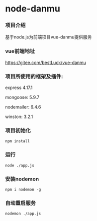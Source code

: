 # node-danmu

### 项目介绍

基于node.js为前端项目vue-danmu提供服务

### vue前端地址

https://gitee.com/bestLuck/vue-danmu

### 项目所使用的框架及插件:
 express 4.17.1
 
 mongoose: 5.9.7
 
 nodemailer: 6.4.6
 
 winston: 3.2.1
### 项目初始化

```
npm install
```

### 运行

```
node ./app.js
```
### 安装nodemon

```
npm i nodemon -g
```

### 自动重启服务

```
nodemon ./app.js
```
